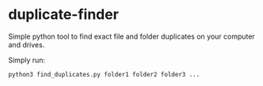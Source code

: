 # duplicate-finder
Simple python tool to find exact file and folder duplicates on your computer and drives.

Simply run:
```bash
python3 find_duplicates.py folder1 folder2 folder3 ...
```
